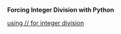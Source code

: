 **Forcing Integer Division with Python**

[using // for integer division](https://pythonexamples.org/python-division/)
